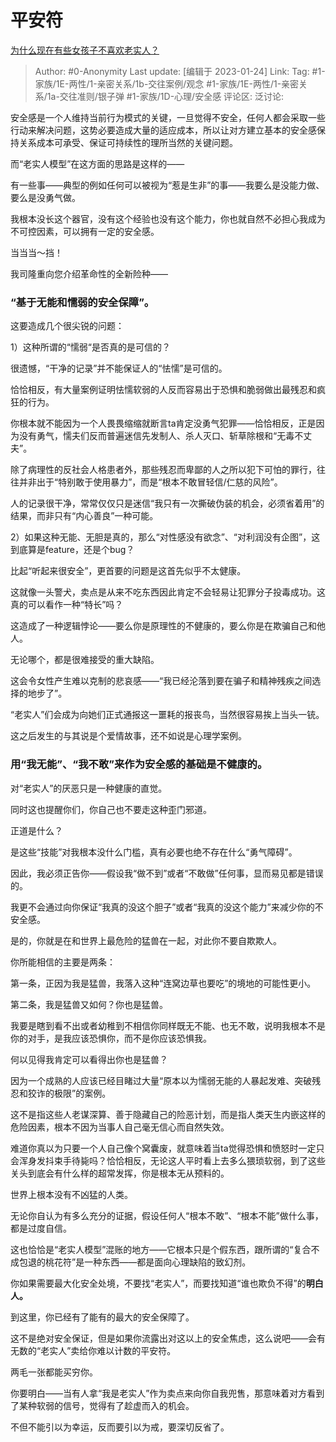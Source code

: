# 平安符
[为什么现在有些女孩子不喜欢老实人？](https://www.zhihu.com/question/395339149/answer/2857667442)

> Author: #0-Anonymity
> Last update: [编辑于 2023-01-24]
> Link:
> Tag: #1-家族/1E-两性/1-亲密关系/1b-交往案例/观念 #1-家族/1E-两性/1-亲密关系/1a-交往准则/银子弹 #1-家族/1D-心理/安全感
> 评论区:
> 泛讨论:

安全感是一个人维持当前行为模式的关键，一旦觉得不安全，任何人都会采取一些行动来解决问题，这势必要造成大量的适应成本，所以让对方建立基本的安全感保持关系成本可承受、保证可持续性的理所当然的关键问题。

而“老实人模型”在这方面的思路是这样的——

有一些事——典型的例如任何可以被视为“惹是生非”的事——我要么是没能力做、要么是没勇气做。

我根本没长这个器官，没有这个经验也没有这个能力，你也就自然不必担心我成为不可控因素，可以拥有一定的安全感。

当当当～挡！

我司隆重向您介绍革命性的全新险种——

### “基于无能和懦弱的安全保障”。

这要造成几个很尖锐的问题：

1）这种所谓的“懦弱“是否真的是可信的？

很遗憾，“干净的记录”并不能保证人的“怯懦”是可信的。

恰恰相反，有大量案例证明怯懦软弱的人反而容易出于恐惧和脆弱做出最残忍和疯狂的行为。

你根本就不能因为一个人畏畏缩缩就断言ta肯定没勇气犯罪——恰恰相反，正是因为没有勇气，懦夫们反而普遍迷信先发制人、杀人灭口、斩草除根和“无毒不丈夫”。

除了病理性的反社会人格患者外，那些残忍而卑鄙的人之所以犯下可怕的罪行，往往并非出于“特别敢于使用暴力”，而是“根本不敢冒轻信/仁慈的风险”。

人的记录很干净，常常仅仅只是迷信“我只有一次撕破伪装的机会，必须省着用”的结果，而非只有“内心善良”一种可能。

2）如果这种无能、无胆是真的，那么“对性感没有欲念”、“对利润没有企图”，这到底算是feature，还是个bug？

比起“听起来很安全”，更首要的问题是这首先似乎不太健康。

这就像一头警犬，卖点是从来不吃东西因此肯定不会轻易让犯罪分子投毒成功。这真的可以看作一种“特长”吗？

这造成了一种逻辑悖论——要么你是原理性的不健康的，要么你是在欺骗自己和他人。

无论哪个，都是很难接受的重大缺陷。

这会令女性产生难以克制的悲哀感——“我已经沦落到要在骗子和精神残疾之间选择的地步了”。

“老实人”们会成为向她们正式通报这一噩耗的报丧鸟，当然很容易挨上当头一铳。

这之后发生的与其说是个爱情故事，还不如说是心理学案例。

### 用“我无能”、“我不敢”来作为安全感的基础是不健康的。

对“老实人”的厌恶只是一种健康的直觉。

同时这也提醒你们，你自己也不要走这种歪门邪道。

正道是什么？

是这些“技能”对我根本没什么门槛，真有必要也绝不存在什么“勇气障碍”。

因此，我必须正告你——假设我“做不到”或者“不敢做”任何事，显而易见都是错误的。

我更不会通过向你保证“我真的没这个胆子”或者“我真的没这个能力”来减少你的不安全感。

是的，你就是在和世界上最危险的猛兽在一起，对此你不要自欺欺人。

你所能相信的主要是两条：

第一条，正因为我是猛兽，我落入这种“连窝边草也要吃”的境地的可能性更小。

第二条，我是猛兽又如何？你也是猛兽。

我要是瞎到看不出或者幼稚到不相信你同样既无不能、也无不敢，说明我根本不是你的对手，是我应该恐惧你，而不是你应该恐惧我。

何以见得我肯定可以看得出你也是猛兽？

因为一个成熟的人应该已经目睹过大量“原本以为懦弱无能的人暴起发难、突破残忍和狡诈的极限”的案例。

这不是指这些人老谋深算、善于隐藏自己的险恶计划，而是指人类天生内嵌这样的危险因素，根本不因为当事人自己毫无信心而自然失效。

难道你真以为只要一个人自己像个窝囊废，就意味着当ta觉得恐惧和愤怒时一定只会浑身发抖束手待毙吗？恰恰相反，无论这人平时看上去多么猥琐软弱，到了这些关头到底会有什么样的超常发挥，你是根本无从预料的。

世界上根本没有不凶猛的人类。

无论你自认为有多么充分的证据，假设任何人“根本不敢”、“根本不能”做什么事，都是过度自信。

这也恰恰是“老实人模型”混账的地方——它根本只是个假东西，跟所谓的“复合不成包退的桃花符”是一种东西——都是面向心理缺陷的致幻剂。

你如果需要最大化安全处境，不要找“老实人”，而要找知道“谁也欺负不得”的**明白人。**

到这里，你已经有了能有的最大的安全保障了。

这不是绝对安全保证，但是如果你流露出对这以上的安全焦虑，这么说吧——会有无数的“老实人”卖给你难以计数的平安符。

两毛一张都能买穷你。

你要明白——当有人拿“我是老实人”作为卖点来向你自我兜售，那意味着对方看到了某种软弱的信号，觉得有了趁虚而入的机会。

不但不能引以为幸运，反而要引以为戒，要深切反省了。

